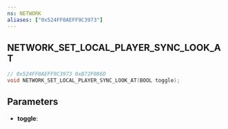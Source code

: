 ```yaml
---
ns: NETWORK
aliases: ["0x524FF0AEFF9C3973"]
---
```

## NETWORK_SET_LOCAL_PLAYER_SYNC_LOOK_AT

```c
// 0x524FF0AEFF9C3973 0xB72F086D
void NETWORK_SET_LOCAL_PLAYER_SYNC_LOOK_AT(BOOL toggle);
```

## Parameters
* **toggle**:

